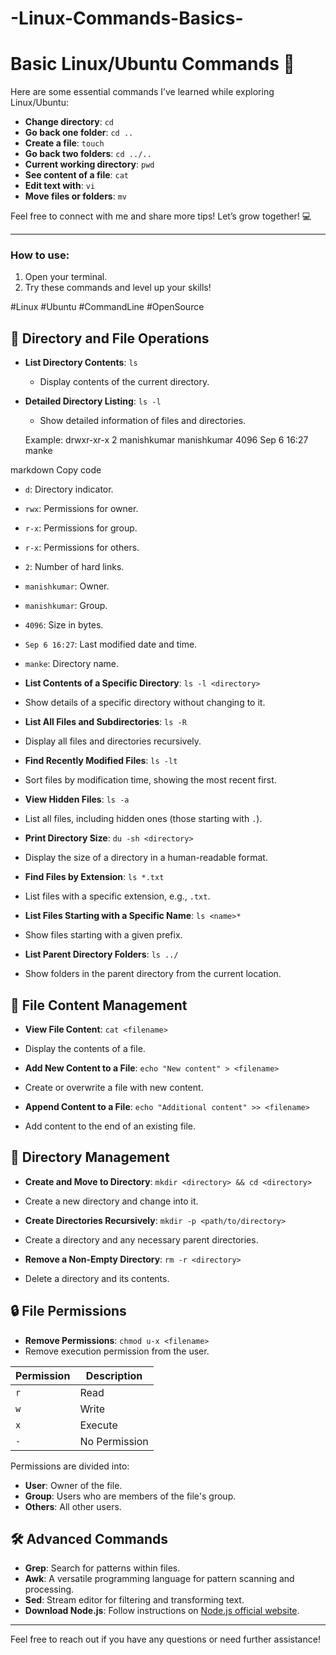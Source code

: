 # -Linux-Commands-Basics-
# Basic Linux/Ubuntu Commands 🚀

Here are some essential commands I’ve learned while exploring Linux/Ubuntu:

- **Change directory**: `cd`
- **Go back one folder**: `cd ..`
- **Create a file**: `touch`
- **Go back two folders**: `cd ../..`
- **Current working directory**: `pwd`
- **See content of a file**: `cat`
- **Edit text with**: `vi`
- **Move files or folders**: `mv`

Feel free to connect with me and share more tips! Let’s grow together! 💻

---

### How to use:
1. Open your terminal.
2. Try these commands and level up your skills!

#Linux #Ubuntu #CommandLine #OpenSource

## 📂 Directory and File Operations

- **List Directory Contents**: `ls`
  - Display contents of the current directory.

- **Detailed Directory Listing**: `ls -l`
  - Show detailed information of files and directories.
  
  Example:
drwxr-xr-x 2 manishkumar manishkumar 4096 Sep 6 16:27 manke

markdown
Copy code
- `d`: Directory indicator.
- `rwx`: Permissions for owner.
- `r-x`: Permissions for group.
- `r-x`: Permissions for others.
- `2`: Number of hard links.
- `manishkumar`: Owner.
- `manishkumar`: Group.
- `4096`: Size in bytes.
- `Sep 6 16:27`: Last modified date and time.
- `manke`: Directory name.

- **List Contents of a Specific Directory**: `ls -l <directory>`
- Show details of a specific directory without changing to it.

- **List All Files and Subdirectories**: `ls -R`
- Display all files and directories recursively.

- **Find Recently Modified Files**: `ls -lt`
- Sort files by modification time, showing the most recent first.

- **View Hidden Files**: `ls -a`
- List all files, including hidden ones (those starting with `.`).

- **Print Directory Size**: `du -sh <directory>`
- Display the size of a directory in a human-readable format.

- **Find Files by Extension**: `ls *.txt`
- List files with a specific extension, e.g., `.txt`.

- **List Files Starting with a Specific Name**: `ls <name>*`
- Show files starting with a given prefix.

- **List Parent Directory Folders**: `ls ../`
- Show folders in the parent directory from the current location.

## 📝 File Content Management

- **View File Content**: `cat <filename>`
- Display the contents of a file.

- **Add New Content to a File**: `echo "New content" > <filename>`
- Create or overwrite a file with new content.

- **Append Content to a File**: `echo "Additional content" >> <filename>`
- Add content to the end of an existing file.

## 📁 Directory Management

- **Create and Move to Directory**: `mkdir <directory> && cd <directory>`
- Create a new directory and change into it.

- **Create Directories Recursively**: `mkdir -p <path/to/directory>`
- Create a directory and any necessary parent directories.

- **Remove a Non-Empty Directory**: `rm -r <directory>`
- Delete a directory and its contents.

## 🔒 File Permissions

- **Remove Permissions**: `chmod u-x <filename>`
- Remove execution permission from the user.

| Permission | Description                 |
|-------------|-----------------------------|
| `r`         | Read                        |
| `w`         | Write                       |
| `x`         | Execute                     |
| `-`         | No Permission               |

Permissions are divided into:
- **User**: Owner of the file.
- **Group**: Users who are members of the file's group.
- **Others**: All other users.

## 🛠️ Advanced Commands

- **Grep**: Search for patterns within files.
- **Awk**: A versatile programming language for pattern scanning and processing.
- **Sed**: Stream editor for filtering and transforming text.
- **Download Node.js**: Follow instructions on [Node.js official website](https://nodejs.org/en/download/).

---

Feel free to reach out if you have any questions or need further assistance!
